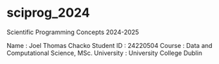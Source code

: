 # sciprog_2024
Scientific Programming Concepts 2024-2025

Name            : Joel Thomas Chacko
Student ID      : 24220504
Course          : Data and Computational Science, MSc.
University      : University College Dublin
